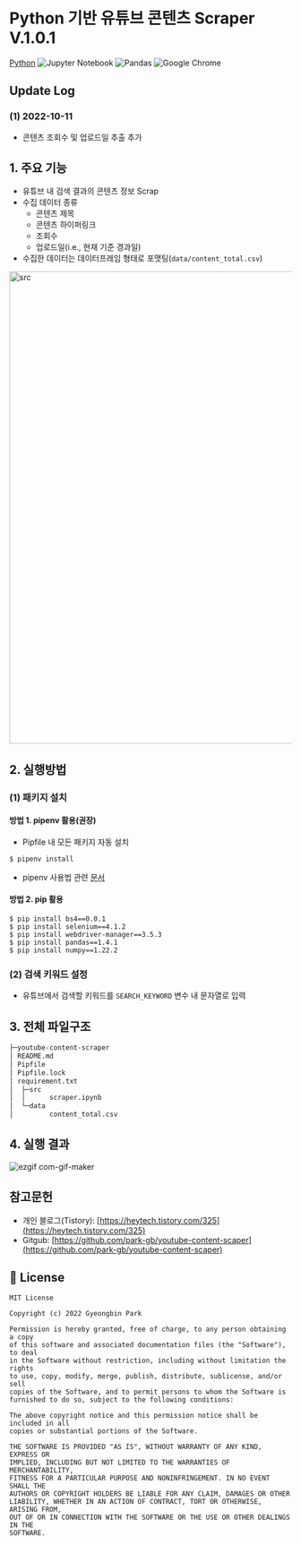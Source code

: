 # Python 기반 유튜브 콘텐츠 Scraper V.1.0.1
[Python](https://img.shields.io/badge/python-3670A0?style=for-the-badge&logo=python&logoColor=ffdd54)
![Jupyter Notebook](https://img.shields.io/badge/jupyter-%23FA0F00.svg?style=for-the-badge&logo=jupyter&logoColor=white)
![Pandas](https://img.shields.io/badge/pandas-%23150458.svg?style=for-the-badge&logo=pandas&logoColor=white)
![Google Chrome](https://img.shields.io/badge/Google%20Chrome-4285F4?style=for-the-badge&logo=GoogleChrome&logoColor=white)

## Update Log
### (1) 2022-10-11
- 콘텐츠 조회수 및 업로드일 추출 추가

## 1. 주요 기능
- 유튜브 내 검색 결과의 콘텐츠 정보 Scrap
- 수집 데이터 종류
  - 콘텐츠 제목
  - 콘텐츠 하이퍼링크
  - 조회수
  - 업로드일(i.e., 현재 기준 경과일)
- 수집한 데이터는 데이터프레임 형태로 포맷팅(`data/content_total.csv`)

<img width="844" alt="src" src="https://user-images.githubusercontent.com/80144296/195092049-c7f68210-236b-4a69-9073-ea8860b392f2.png">

## 2. 실행방법 
### (1) 패키지 설치
#### 방법 1. pipenv 활용(권장)
- Pipfile 내 모든 패키지 자동 설치
```python
$ pipenv install
```
- pipenv 사용법 관련 [문서](https://heytech.tistory.com/320)

#### 방법 2. pip 활용
```
$ pip install bs4==0.0.1
$ pip install selenium==4.1.2
$ pip install webdriver-manager==3.5.3
$ pip install pandas==1.4.1
$ pip install numpy==1.22.2
```

### (2) 검색 키워드 설정
- 유튜브에서 검색할 키워드를 ```SEARCH_KEYWORD``` 변수 내 문자열로 입력

## 3. 전체 파일구조
``` bash
├─youtube-content-scraper
│ README.md
│ Pipfile
│ Pipfile.lock
│ requirement.txt
│  ├─src
│  │      scraper.ipynb
│  └─data
│         content_total.csv
```

## 4. 실행 결과
![ezgif com-gif-maker](https://user-images.githubusercontent.com/80144296/157046107-73fd3e1d-23d0-4450-85a7-16ee5265940d.gif)

## 참고문헌
- 개인 블로그(Tistory): [https://heytech.tistory.com/325](https://heytech.tistory.com/325)
- Gitgub: [https://github.com/park-gb/youtube-content-scaper](https://github.com/park-gb/youtube-content-scaper)

## 📝 License
```
MIT License

Copyright (c) 2022 Gyeongbin Park

Permission is hereby granted, free of charge, to any person obtaining a copy
of this software and associated documentation files (the "Software"), to deal
in the Software without restriction, including without limitation the rights
to use, copy, modify, merge, publish, distribute, sublicense, and/or sell
copies of the Software, and to permit persons to whom the Software is
furnished to do so, subject to the following conditions:

The above copyright notice and this permission notice shall be included in all
copies or substantial portions of the Software.

THE SOFTWARE IS PROVIDED "AS IS", WITHOUT WARRANTY OF ANY KIND, EXPRESS OR
IMPLIED, INCLUDING BUT NOT LIMITED TO THE WARRANTIES OF MERCHANTABILITY,
FITNESS FOR A PARTICULAR PURPOSE AND NONINFRINGEMENT. IN NO EVENT SHALL THE
AUTHORS OR COPYRIGHT HOLDERS BE LIABLE FOR ANY CLAIM, DAMAGES OR OTHER
LIABILITY, WHETHER IN AN ACTION OF CONTRACT, TORT OR OTHERWISE, ARISING FROM,
OUT OF OR IN CONNECTION WITH THE SOFTWARE OR THE USE OR OTHER DEALINGS IN THE
SOFTWARE.
```
